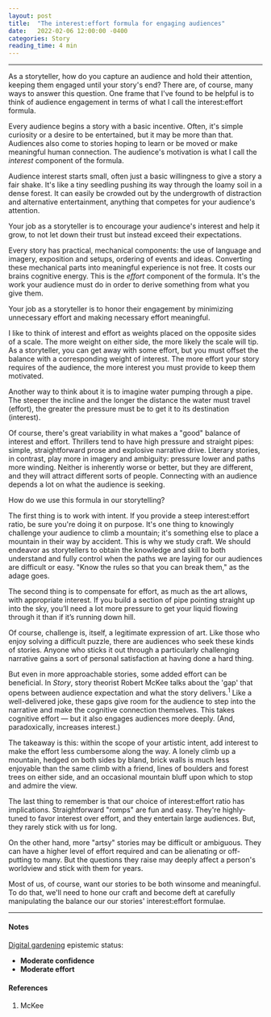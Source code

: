 ```yaml
---
layout: post
title:  "The interest:effort formula for engaging audiences"
date:   2022-02-06 12:00:00 -0400
categories: Story
reading_time: 4 min
---
```


---

<p class="dropCap">As a storyteller, how do you capture an audience and hold their attention, keeping them engaged until your story's end? There are, of course, many ways to answer this question. One frame that I've found to be helpful is to think of audience engagement in terms of what I call the interest:effort formula.</p>

Every audience begins a story with a basic incentive. Often, it's simple curiosity or a desire to be entertained, but it may be more than that. Audiences also come to stories hoping to learn or be moved or make meaningful human connection. The audience's motivation is what I call the _interest_ component of the formula.

Audience interest starts small, often just a basic willingness to give a story a fair shake. It's like a tiny seedling pushing its way through the loamy soil in a dense forest. It can easily be crowded out by the undergrowth of distraction and alternative entertainment, anything that competes for your audience's attention.

Your job as a storyteller is to encourage your audience's interest and help it grow, to not let down their trust but instead exceed their expectations. 

Every story has practical, mechanical components: the use of language and imagery, exposition and setups, ordering of events and ideas. Converting these mechanical parts into meaningful experience is not free. It costs our brains cognitive energy. This is the _effort_ component of the formula. It's the work your audience must do in order to derive something from what you give them.

Your job as a storyteller is to honor their engagement by minimizing unnecessary effort and making necessary effort meaningful.

I like to think of interest and effort as weights placed on the opposite sides of a scale. The more weight on either side, the more likely the scale will tip. As a storyteller, you can get away with some effort, but you must offset the balance with a corresponding weight of interest. The more effort your story requires of the audience, the more interest you must provide to keep them motivated.

Another way to think about it is to imagine water pumping through a pipe. The steeper the incline and the longer the distance the water must travel (effort), the greater the pressure must be to get it to its destination (interest).

Of course, there's great variability in what makes a "good" balance of interest and effort. Thrillers tend to have high pressure and straight pipes: simple, straightforward prose and explosive narrative drive. Literary stories, in contrast, play more in imagery and ambiguity: pressure lower and paths more winding. Neither is inherently worse or better, but they are different, and they will attract different sorts of people. Connecting with an audience depends a lot on what the audience is seeking.

How do we use this formula in our storytelling?

The first thing is to work with intent. If you provide a steep interest:effort ratio, be sure you're doing it on purpose. It's one thing to knowingly challenge your audience to climb a mountain; it's something else to place a mountain in their way by accident. This is why we study craft. We should endeavor as storytellers to obtain the knowledge and skill to both understand and fully control when the paths we are laying for our audiences are difficult or easy. "Know the rules so that you can break them," as the adage goes.

The second thing is to compensate for effort, as much as the art allows, with appropriate interest. If you build a section of pipe pointing straight up into the sky, you’ll need a lot more pressure to get your liquid flowing through it than if it’s running down hill.

Of course, challenge is, itself, a legitimate expression of art. Like those who enjoy solving a difficult puzzle, there are audiences who seek these kinds of stories. Anyone who sticks it out through a particularly challenging narrative gains a sort of personal satisfaction at having done a hard thing.

But even in more approachable stories, some added effort can be beneficial. In _Story_, story theorist Robert McKee talks about the 'gap' that opens between audience expectation and what the story delivers.<sup>1</sup> Like a well-delivered joke, these gaps give room for the audience to step into the narrative and make the cognitive connection themselves. This takes cognitive effort — but it also engages audiences more deeply. (And, paradoxically, increases interest.)

The takeaway is this: within the scope of your artistic intent, add interest to make the effort less cumbersome along the way. A lonely climb up a mountain, hedged on both sides by bland, brick walls is much less enjoyable than the same climb with a friend, lines of boulders and forest trees on either side, and an occasional mountain bluff upon which to stop and admire the view.

The last thing to remember is that our choice of interest:effort ratio has implications. Straightforward "romps" are fun and easy. They're highly-tuned to favor interest over effort, and they entertain large audiences. But, they rarely stick with us for long. 

On the other hand, more "artsy" stories may be difficult or ambiguous. They can have a higher level of effort required and can be alienating or off-putting to many. But the questions they raise may deeply affect a person's worldview and stick with them for years.

Most of us, of course, want our stories to be both winsome and meaningful. To do that, we'll need to hone our craft and become deft at carefully manipulating the balance our our stories' interest:effort formulae.

---

#### Notes

[Digital gardening](https://maggieappleton.com/garden-history) epistemic status:

- <strong>Moderate confidence</strong>
- <strong>Moderate effort</strong>

#### References

1. McKee


